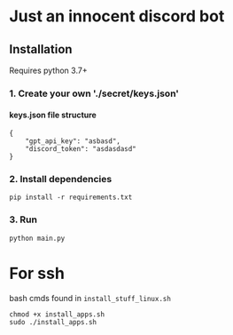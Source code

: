 # Just an innocent discord bot

## Installation
Requires python 3.7+

### 1. Create your own './secret/keys.json'

#### keys.json file structure

```
{
    "gpt_api_key": "asbasd",
    "discord_token": "asdasdasd"
}

```

### 2. Install dependencies

```
pip install -r requirements.txt
```

### 3. Run

```
python main.py
```

# For ssh
bash cmds found in `install_stuff_linux.sh`
```
chmod +x install_apps.sh
sudo ./install_apps.sh
```


